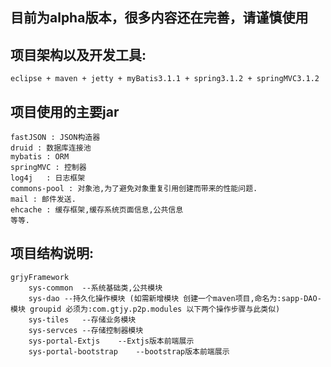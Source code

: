 ## 目前为alpha版本，很多内容还在完善，请谨慎使用

## 项目架构以及开发工具:
	eclipse + maven + jetty + myBatis3.1.1 + spring3.1.2 + springMVC3.1.2
## 项目使用的主要jar
	fastJSON : JSON构造器
	druid : 数据库连接池
	mybatis : ORM
	springMVC : 控制器
	log4j	: 日志框架
	commons-pool : 对象池,为了避免对象重复引用创建而带来的性能问题.
	mail : 邮件发送.
	ehcache : 缓存框架,缓存系统页面信息,公共信息
	等等.
## 项目结构说明:
	grjyFramework	
		sys-common	--系统基础类,公共模块
		sys-dao	--持久化操作模块 (如需新增模块 创建一个maven项目,命名为:sapp-DAO-模块 groupid 必须为:com.gtjy.p2p.modules 以下两个操作步骤与此类似)
		sys-tiles	--存储业务模块
		sys-servces	--存储控制器模块
		sys-portal-Extjs	--Extjs版本前端展示
		sys-portal-bootstrap	--bootstrap版本前端展示
